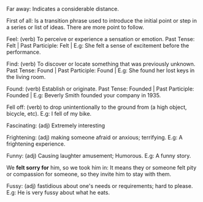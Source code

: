 Far away: Indicates a considerable distance.

First of all: Is a transition phrase used to introduce the initial point or step in a series or list of ideas. There are more point to follow.

Feel: (verb) To perceive or experience a sensation or emotion. Past Tense: Felt | Past Participle: Felt | E.g: She felt a sense of excitement before the performance.

Find: (verb) To discover or locate something that was previously unknown. Past Tense: Found | Past Participle: Found | E.g: She found her lost keys in the living room.

Found: (verb) Establish or originate. Past Tense: Founded | Past Participle: Founded | E.g: Beverly Smith founded your company in 1935.

Fell off: (verb) to drop unintentionally to the ground from (a high object, bicycle, etc). E.g: I fell of my bike.  

Fascinating: (adj) Extremely interesting

Frightening: (adj) making someone afraid or anxious; terrifying. E.g: A frightening experience. 

Funny: (adj) Causing laughter amusement; Humorous. E.g: A funny story. 

We **felt sorry for** him, so we took him in: It means they or someone felt pity or compassion for someone, so they invite him to stay with them. 

Fussy: (adj) fastidious about one's needs or requirements; hard to please. E.g: He is very fussy about what he eats. 
